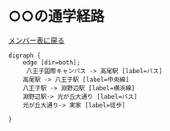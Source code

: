 # ○○の通学経路

[メンバー表に戻る](member.md#メンバー表)

```graphviz
digraph {
    edge [dir=both];
     八王子国際キャンパス -> 高尾駅 [label=バス]
    高尾駅 -> 八王子駅 [label=中央線]
    八王子駅 -> 淵野辺駅 [label=横浜線]
    淵野辺駅-> 光が丘大通り [label=バス]
    光が丘大通り-> 実家 [label=徒歩]
    
}
```